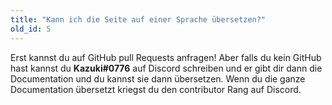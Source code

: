 ```yaml
---
title: "Kann ich die Seite auf einer Sprache übersetzen?"
old_id: 5
---
```

Erst kannst du auf GitHub pull Requests anfragen! Aber falls du kein GitHub hast kannst du **Kazuki#0776** auf Discord schreiben und er gibt dir dann die Documentation und du kannst sie dann übersetzen. Wenn du die ganze Documentation übersetzt kriegst du den contributor Rang auf Discord.
